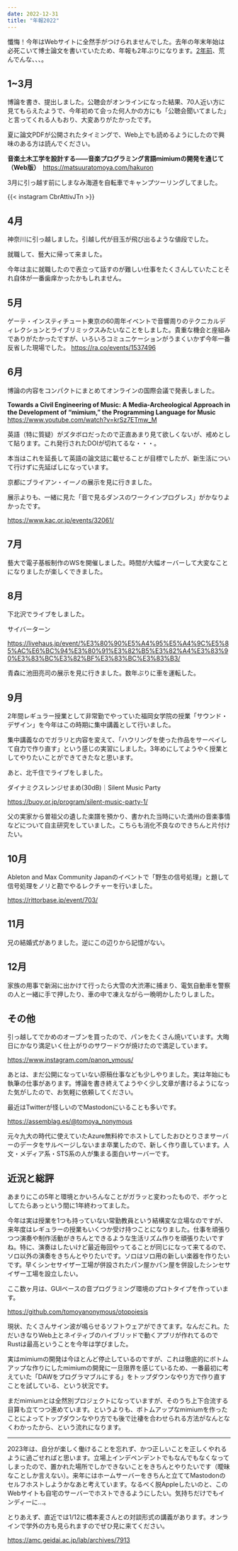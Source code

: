 ```yaml
---
date: 2022-12-31
title: "年報2022"
---
```


懺悔！今年はWebサイトに全然手がつけられませんでした。去年の年末年始は必死こいて博士論文を書いていたため、年報も2年ぶりになります。[2年前](./nenpou-2020)、荒んでんな、、、。

## 1~3月

博論を書き、提出しました。公聴会がオンラインになった結果、70人近い方に見てもらえたようで、今年初めて会った何人かの方にも「公聴会聞いてました」と言ってくれる人もおり、大変ありがたかったです。

夏に論文PDFが公開されたタイミングで、Web上でも読めるようにしたので興味のある方は読んでください。

**音楽土木工学を設計する——音楽プログラミング言語mimiumの開発を通じて（Web版）**　<https://matsuuratomoya.com/hakuron>


3月に引っ越す前にしまなみ海道を自転車でキャンプツーリングしてました。

{{< instagram CbrAttivJTn >}}

## 4月

神奈川に引っ越しました。引越し代が目玉が飛び出るような値段でした。

就職して、藝大に帰って来ました。

今年は主に就職したので表立って話すのが難しい仕事をたくさんしていたことそれ自体が一番歯痒かったかもしれません。

## 5月

ゲーテ・インスティチュート東京の60周年イベントで音響周りのテクニカルディレクションとライブリミックスみたいなことをしました。貴重な機会と座組みでありがたかったですが、いろいろコミュニケーションがうまくいかず今年一番反省した現場でした。 https://ra.co/events/1537496


## 6月

博論の内容をコンパクトにまとめてオンラインの国際会議で発表しました。

**Towards a Civil Engineering of Music: A Media-Archeological Approach in the Development of “mimium,” the Programming Language for Music** https://www.youtube.com/watch?v=krSz7ETmw_M

英語（特に質疑）がズタボロだったので正直あまり見て欲しくないが、戒めとして貼ります。これ発行されたDOIが切れてるな・・・。

本当はこれを延長して英語の論文誌に載せることが目標でしたが、新生活について行けずに先延ばしになっています。

京都にブライアン・イーノの展示を見に行きました。

展示よりも、一緒に見た「音で見るダンスのワークインプログレス」がかなりよかったです。

https://www.kac.or.jp/events/32061/

## 7月

藝大で電子基板制作のWSを開催しました。時間が大幅オーバーして大変なことになりましたが楽しくできました。

## 8月

下北沢でライブをしました。

サイバーターン

https://livehaus.jp/event/%E3%80%90%E5%A4%95%E5%A4%9C%E5%85%AC%E6%BC%94%E3%80%91%E3%82%B5%E3%82%A4%E3%83%90%E3%83%BC%E3%82%BF%E3%83%BC%E3%83%B3/

青森に池田亮司の展示を見に行きました。数年ぶりに車を運転した。

## 9月

2年間レギュラー授業として非常勤でやっていた福岡女学院の授業「サウンド・デザイン」を今年はこの時期に集中講義として行いました。

集中講義なのでガラリと内容を変えて、「ハウリングを使った作品をサーベイして自力で作り直す」という感じの実習にしました。3年めにしてようやく授業としてやりたいことができてきたなと思います。


あと、北千住でライブをしました。

ダイナミクスレンジせまめ(30dB)｜Silent Music Party

https://buoy.or.jp/program/silent-music-party-1/


父の実家から曽祖父の遺した楽譜を預かり、書かれた当時にいた満州の音楽事情などについて自主研究をしていました。こちらも消化不良なのできちんと片付けたい。

## 10月

Ableton and Max Community Japanのイベントで「野生の信号処理」と題して信号処理をノリと勘でやるレクチャーを行いました。

https://rittorbase.jp/event/703/

## 11月

兄の結婚式がありました。逆にこの辺りから記憶がない。

## 12月

家族の用事で新潟に出かけて行ったら大雪の大渋滞に捕まり、電気自動車を警察の人と一緒に手で押したり、車の中で凍えながら一晩明かしたりしました。

## その他

引っ越してでかめのオーブンを買ったので、パンをたくさん焼いています。大晦日にかなり満足いく仕上がりのサワードウが焼けたので満足しています。

https://www.instagram.com/panon_ymous/

あとは、まだ公開になっていない原稿仕事なども少しやりました。実は年始にも執筆の仕事があります。博論を書き終えてようやく少し文章が書けるようになった気がしたので、お気軽に依頼してください。

最近はTwitterが怪しいのでMastodonにいることも多いです。

https://assemblag.es/@tomoya_nonymous

元々九大の時代に使えていたAzure無料枠でホストしてしたおひとりさまサーバーのデータをサルベージしないまま卒業したので、新しく作り直しています。人文・メディア系・STS系の人が集まる面白いサーバーです。


## 近況と総評

あまりにこの5年と環境とかいろんなことがガラッと変わったもので、ボケっとしてたらあっという間に1年終わってました。

今年は実は授業を1つも持っていない常勤教員という結構変な立場なのですが、来年度はレギュラーの授業もいくつか受け持つことになりました。仕事を頑張りつつ演奏や制作活動がきちんとできるような生活リズム作りを頑張りたいですね。特に、演奏はしたいけど最近毎回やってることが同じになって来てるので、ソロ以外の演奏をきちんとやりたいです。ソロはソロ用の新しい楽器を作りたいです。早くシンセサイザー工場が併設されたパン屋かパン屋を併設したシンセサイザー工場を設立したい。

ここ数ヶ月は、GUIベースの音プログラミング環境のプロトタイプを作っています。

https://github.com/tomoyanonymous/otopoiesis

現状、たくさんサイン波が鳴らせるソフトウェアができてます。なんだこれ。ただいきなりWeb上とネイティブのハイブリッドで動くアプリが作れてるのでRustは最高ということを今年は学びました。

実はmimiumの開発は今ほとんど停止しているのですが、これは徹底的にボトムアップな作りにしたmimiumの開発に一旦限界を感じているため、一番最初に考えていた「DAWをプログラマブルにする」をトップダウンなやり方で作り直すことを試している、という状況です。

まだmimiumとは全然別プロジェクトになっていますが、そのうち上下合流する目算も立てつつ進めています。というよりも、ボトムアップなmimiumを作ったことによってトップダウンなやり方でも後で辻褄を合わせられる方法がなんとなくわかったから、という流れになります。

---

2023年は、自分が楽しく働けることを忘れず、かつ正しいことを正しくやれるように過ごせればと思います。立場上インデペンデントでもなんでもなくなってしまったので、置かれた場所でしかできないことをきちんとやりたいです（曖昧なことしか言えない）。来年にはホームサーバーをきちんと立ててMastodonのセルフホストしようかなあと考えています。なるべく脱Appleしたいのと、このWebサイトも自宅のサーバーでホストできるようにしたい。気持ちだけでもインディーに…。

とりあえず、直近では1/12に橋本麦さんとの対談形式の講義があります。オンラインで学外の方も見られますのでぜひ見に来てください。

https://amc.geidai.ac.jp/lab/archives/7913
